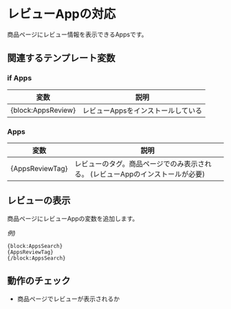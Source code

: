 # レビューAppの対応

商品ページにレビュー情報を表示できるAppsです。

## 関連するテンプレート変数

### if Apps

| 変数 | 説明 |
|-----|-----|
| {block:AppsReview} | レビューAppsをインストールしている |

### Apps

| 変数 | 説明 |
|-----|-----|
| {AppsReviewTag} | レビューのタグ。商品ページでのみ表示される。 (レビューAppのインストールが必要) |

## レビューの表示

商品ページにレビューAppの変数を追加します。

*例)*

```
{block:AppsSearch}
{AppsReviewTag}
{/block:AppsSearch}
```

## 動作のチェック
- 商品ページでレビューが表示されるか
